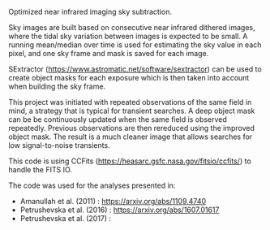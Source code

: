 Optimized near infrared imaging sky subtraction.

Sky images are built based on consecutive near infrared dithered images, where
the tidal sky variation between images is expected to be small.  A running 
mean/median over time is used for estimating the sky value in each pixel, and
one sky frame and mask is saved for each image.  

SExtractor (https://www.astromatic.net/software/sextractor) can be used to create
object masks for each exposure which is then taken into account when building the
sky frame.

This project was initiated with repeated observations of the same field in mind,
a strategy that is typical for transient searches.  A deep object mask can be
be continuously updated when the same field is observed repeatedly.  Previous
observations are then rereduced using the improved object mask.  The result is
a much cleaner image that allows searches for low signal-to-noise transients.

This code is using CCFits (https://heasarc.gsfc.nasa.gov/fitsio/ccfits/) to
handle the FITS IO.

The code was used for the analyses presented in:

- Amanullah et al. (2011) :    https://arxiv.org/abs/1109.4740
- Petrushevska et al. (2016) : https://arxiv.org/abs/1607.01617
- Petrushevska et al. (2017) :
